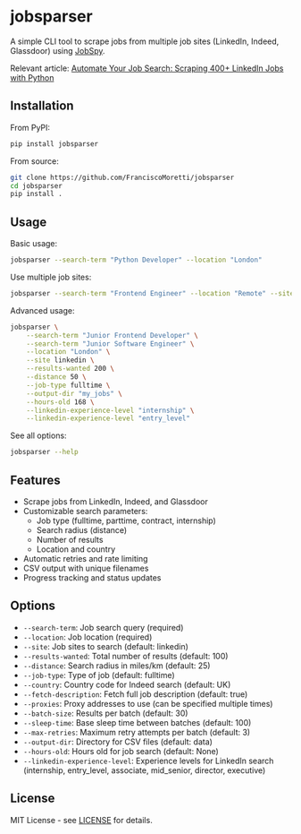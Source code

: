# jobsparser

A simple CLI tool to scrape jobs from multiple job sites (LinkedIn, Indeed, Glassdoor) using [JobSpy](https://github.com/Bunsly/JobSpy).

Relevant article: [Automate Your Job Search: Scraping 400+ LinkedIn Jobs with Python](https://www.franciscomoretti.com/blog/automate-your-job-search)

## Installation

From PyPI:
```bash
pip install jobsparser
```

From source:
```bash
git clone https://github.com/FranciscoMoretti/jobsparser
cd jobsparser
pip install .
```

## Usage

Basic usage:
```bash
jobsparser --search-term "Python Developer" --location "London"
```

Use multiple job sites:
```bash
jobsparser --search-term "Frontend Engineer" --location "Remote" --site linkedin --site indeed
```

Advanced usage:
```bash
jobsparser \
    --search-term "Junior Frontend Developer" \
    --search-term "Junior Software Engineer" \
    --location "London" \
    --site linkedin \
    --results-wanted 200 \
    --distance 50 \
    --job-type fulltime \
    --output-dir "my_jobs" \
    --hours-old 168 \
    --linkedin-experience-level "internship" \
    --linkedin-experience-level "entry_level"
```

See all options:
```bash
jobsparser --help
```

## Features

- Scrape jobs from LinkedIn, Indeed, and Glassdoor
- Customizable search parameters:
  - Job type (fulltime, parttime, contract, internship)
  - Search radius (distance)
  - Number of results
  - Location and country
- Automatic retries and rate limiting
- CSV output with unique filenames
- Progress tracking and status updates

## Options

- `--search-term`: Job search query (required)
- `--location`: Job location (required)
- `--site`: Job sites to search (default: linkedin)
- `--results-wanted`: Total number of results (default: 100)
- `--distance`: Search radius in miles/km (default: 25)
- `--job-type`: Type of job (default: fulltime)
- `--country`: Country code for Indeed search (default: UK)
- `--fetch-description`: Fetch full job description (default: true)
- `--proxies`: Proxy addresses to use (can be specified multiple times)
- `--batch-size`: Results per batch (default: 30)
- `--sleep-time`: Base sleep time between batches (default: 100)
- `--max-retries`: Maximum retry attempts per batch (default: 3)
- `--output-dir`: Directory for CSV files (default: data)
- `--hours-old`: Hours old for job search (default: None)
- `--linkedin-experience-level`: Experience levels for LinkedIn search (internship, entry_level, associate, mid_senior, director, executive)

## License

MIT License - see [LICENSE](LICENSE) for details.
